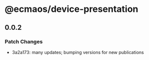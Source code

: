 # @ecmaos/device-presentation

## 0.0.2

### Patch Changes

- 3a2a173: many updates; bumping versions for new publications
